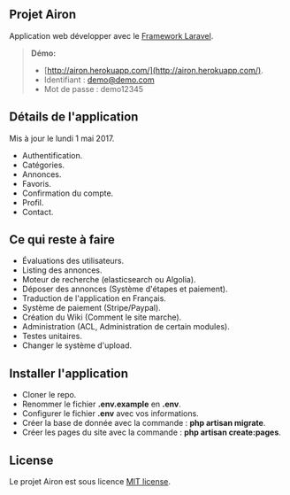 ## Projet Airon

Application web développer avec le <a href="https://laravel.com/">Framework Laravel</a>.

> **Démo:**
> - [http://airon.herokuapp.com/](http://airon.herokuapp.com/).
> - Identifiant : demo@demo.com
> - Mot de passe : demo12345

## Détails de l'application

Mis à jour le lundi 1 mai 2017.

- Authentification.
- Catégories.
- Annonces.
- Favoris.
- Confirmation du compte.
- Profil.
- Contact.

## Ce qui reste à faire

- Évaluations des utilisateurs.
- Listing des annonces.
- Moteur de recherche (elasticsearch ou Algolia).
- Déposer des annonces (Système d'étapes et paiement).
- Traduction de l'application en Français.
- Système de paiement (Stripe/Paypal).
- Création du Wiki (Comment le site marche).
- Administration (ACL, Administration de certain modules).
- Testes unitaires.
- Changer le système d'upload.

## Installer l'application

- Cloner le repo.
- Renommer le fichier **.env.example** en **.env**.
- Configurer le fichier **.env** avec vos informations. 
- Créer la base de donnée avec la commande : **php artisan migrate**.
- Créer les pages du site avec la commande : **php artisan create:pages**.

## License

Le projet Airon est sous licence [MIT license](http://opensource.org/licenses/MIT).
